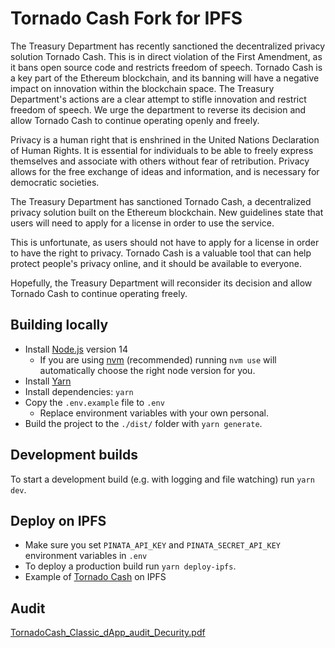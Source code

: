 # Tornado Cash Fork for IPFS

The Treasury Department has recently sanctioned the decentralized privacy solution Tornado Cash. This is in direct violation of the First Amendment, as it bans open source code and restricts freedom of speech. Tornado Cash is a key part of the Ethereum blockchain, and its banning will have a negative impact on innovation within the blockchain space. The Treasury Department's actions are a clear attempt to stifle innovation and restrict freedom of speech. We urge the department to reverse its decision and allow Tornado Cash to continue operating openly and freely. 


Privacy is a human right that is enshrined in the United Nations Declaration of Human Rights. It is essential for individuals to be able to freely express themselves and associate with others without fear of retribution. Privacy allows for the free exchange of ideas and information, and is necessary for democratic societies.

The Treasury Department has sanctioned Tornado Cash, a decentralized privacy solution built on the Ethereum blockchain. New guidelines state that users will need to apply for a license in order to use the service.


This is unfortunate, as users should not have to apply for a license in order to have the right to privacy. Tornado Cash is a valuable tool that can help protect people's privacy online, and it should be available to everyone.


Hopefully, the Treasury Department will reconsider its decision and allow Tornado Cash to continue operating freely. 

## Building locally

- Install [Node.js](https://nodejs.org) version 14
  - If you are using [nvm](https://github.com/creationix/nvm#installation) (recommended) running `nvm use` will automatically choose the right node version for you.
- Install [Yarn](https://yarnpkg.com/en/docs/install)
- Install dependencies: `yarn`
- Copy the `.env.example` file to `.env`
  - Replace environment variables with your own personal.
- Build the project to the `./dist/` folder with `yarn generate`.

## Development builds

To start a development build (e.g. with logging and file watching) run `yarn dev`.

## Deploy on IPFS

- Make sure you set `PINATA_API_KEY` and `PINATA_SECRET_API_KEY` environment variables in `.env`
- To deploy a production build run `yarn deploy-ipfs`. 
- Example of [Tornado Cash](https://cloudflare-ipfs.com/ipns/tornadocash-ipfs.eth) on IPFS



## Audit

[TornadoCash_Classic_dApp_audit_Decurity.pdf](https://tornado.cash/audits/TornadoCash_Classic_dApp_audit_Decurity.pdf)



